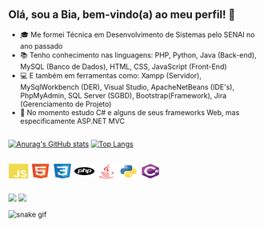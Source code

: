 ## Olá, sou a Bia, bem-vindo(a) ao meu perfil! 👋


- 🎓 Me formei Técnica em Desenvolvimento de Sistemas pelo SENAI no ano passado
- 📚 Tenho conhecimento nas linguagens: PHP, Python, Java (Back-end), MySQL (Banco de Dados), HTML, CSS, JavaScript (Front-End)
- 💻 E também em ferramentas como: Xampp (Servidor), MySqlWorkbench (DER), Visual Studio, ApacheNetBeans (IDE's), PhpMyAdmin, SQL Server (SGBD), Bootstrap(Framework), Jira (Gerenciamento de Projeto)
- 🌱 No momento estudo C# e alguns de seus frameworks Web, mas especificamente ASP.NET MVC
<!-- - 📫 Você pode me encontrar e/ou contatar em: https://www.linkedin.com/in/beatriz-riscarolli-gamba-04570719a/
 
Espero que goste ;) -->
##

[![Anurag's GitHub stats](https://github-readme-stats.vercel.app/api?username=BiaRG-10&count_private=true&show_icons=true&theme=dracula)](https://github.com/anuraghazra/github-readme-stats) 
[![Top Langs](https://github-readme-stats.vercel.app/api/top-langs/?username=BiaRG-10&layout=compact&theme=dracula)](https://github.com/anuraghazra/github-readme-stats)

<div style="display: inline_block"><br>
  <img align="center" alt="Bia-Js" height="30" width="40" src="https://raw.githubusercontent.com/devicons/devicon/master/icons/javascript/javascript-plain.svg">
  <img align="center" alt="Bia-HTML" height="30" width="40" src="https://raw.githubusercontent.com/devicons/devicon/master/icons/html5/html5-original.svg">
  <img align="center" alt="Bia-CSS" height="30" width="40" src="https://raw.githubusercontent.com/devicons/devicon/master/icons/css3/css3-original.svg">
    <img align="center" alt="Bia-PHP" height="30" width="40" src="https://raw.githubusercontent.com/devicons/devicon/master/icons/php/php-plain.svg">
      <img align="center" alt="Bia-Java" height="30" width="40" src="https://raw.githubusercontent.com/devicons/devicon/master/icons/java/java-plain.svg">
  <img align="center" alt="Bia-Python" height="30" width="40" src="https://raw.githubusercontent.com/devicons/devicon/master/icons/python/python-original.svg">
  <img align="center" alt="Bia-Csharp" height="30" width="40" src="https://raw.githubusercontent.com/devicons/devicon/master/icons/csharp/csharp-original.svg">
</div>

##

<div> 
  <a href = "mailto:beatrizriscarolli10@gmail.com"><img src="https://img.shields.io/badge/-Gmail-%23333?style=for-the-badge&logo=gmail&logoColor=white&colorB=red" target="_blank"></a>
  <a href="https://www.linkedin.com/in/beatriz-riscarolli-gamba-04570719a" target="_blank"><img src="https://img.shields.io/badge/-LinkedIn-%230077B5?style=for-the-badge&logo=linkedin&logoColor=white" target="_blank"></a>   
</div>

![snake gif](https://github.com/BiaRG-10/BiaRG-10/blob/output/github-contribution-grid-snake.svg)

